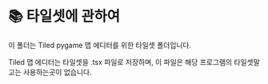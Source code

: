 # 📚 타일셋에 관하여
이 폴더는 Tiled pygame 맵 에디터를 위한 타일셋 폴더입니다.

Tiled 맵 에디터는 타일셋을 .tsx 파일로 저장하며, 이 파일은 해당 프로그램의 타일셋말고는 사용하는곳이 없습니다.